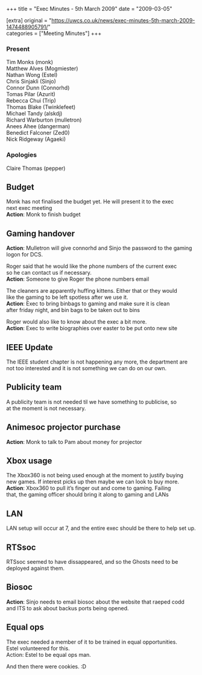 +++
title = "Exec Minutes - 5th March 2009"
date = "2009-03-05"

[extra]
original = "https://uwcs.co.uk/news/exec-minutes-5th-march-2009-1474488905791/"    
categories = ["Meeting Minutes"]
+++

### Present

Tim Monks (monk)  
Matthew Alves (Mogmiester)  
Nathan Wong (Estel)  
Chris Sinjakli (Sinjo)  
Connor Dunn (Connorhd)  
Tomas Pilar (Azurit)  
Rebecca Chui (Trip)  
Thomas Blake (Twinklefeet)  
Michael Tandy (alskdj)  
Richard Warburton (mulletron)  
Anees Ahee (dangerman)  
Benedict Falconer (Zed0)  
Nick Ridgeway (Agaeki)

### Apologies

Claire Thomas (pepper)

## Budget

Monk has not finalised the budget yet. He will present it to the exec  
next exec meeting  
**Action**: Monk to finish budget

## Gaming handover

**Action**: Mulletron will give connorhd and Sinjo the password to the gaming logon for DCS.

Roger said that he would like the phone numbers of the current exec  
so he can contact us if necessary.  
**Action**: Someone to give Roger the phone numbers email

The cleaners are apparently huffing kittens. Either that or they would  
like the gaming to be left spotless after we use it.  
**Action**: Exec to bring binbags to gaming and make sure it is clean  
after friday night, and bin bags to be taken out to bins

Roger would also like to know about the exec a bit more.  
**Action**: Exec to write biographies over easter to be put onto new site

## IEEE Update

The IEEE student chapter is not happening any more, the department are  
not too interested and it is not something we can do on our own.

## Publicity team

A publicity team is not needed til we have something to publicise, so  
at the moment is not necessary.

## Animesoc projector purchase

**Action**: Monk to talk to Pam about money for projector

## Xbox usage

The Xbox360 is not being used enough at the moment to justify buying  
new games. If interest picks up then maybe we can look to buy more.  
**Action**: Xbox360 to pull it’s finger out and come to gaming. Failing  
that, the gaming officer should bring it along to gaming and LANs

## LAN

LAN setup will occur at 7, and the entire exec should be there to help set up.

## RTSsoc

RTSsoc seemed to have dissappeared, and so the Ghosts need to be  
deployed against them.

## Biosoc

**Action**: Sinjo needs to email biosoc about the website that raeped codd  
and ITS to ask about backus ports being opened.

## Equal ops

The exec needed a member of it to be trained in equal opportunities.  
Estel volunteered for this.  
Action: Estel to be equal ops man.

And then there were cookies. :D
